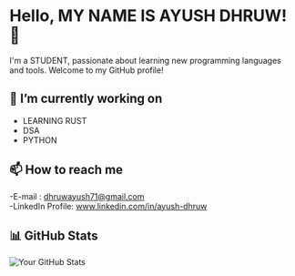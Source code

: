 # Hello, MY NAME IS AYUSH DHRUW! 👋

I'm a STUDENT, passionate about learning new programming languages and tools. Welcome to my GitHub profile!

## 🔭 I’m currently working on

- LEARNING RUST
- DSA
- PYTHON

## 📫 How to reach me

-E-mail : dhruwayush71@gmail.com\
-LinkedIn Profile: www.linkedin.com/in/ayush-dhruw

## 📊 GitHub Stats

![Your GitHub Stats](https://github-readme-stats.vercel.app/api?username=Dhruw08&show_icons=true&theme=radical)
